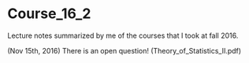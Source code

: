 # Course_16_2
Lecture notes summarized by me of the courses that I took at fall 2016.

(Nov 15th, 2016) There is an open question! (Theory_of_Statistics_II.pdf)
